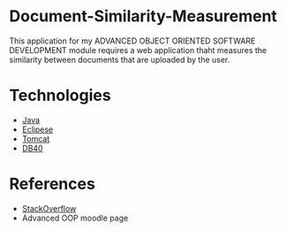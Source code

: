 # Document-Similarity-Measurement

This application for my ADVANCED OBJECT ORIENTED SOFTWARE DEVELOPMENT module requires a web application thaht measures the similarity between documents that are uploaded by the user.

# Technologies
* [Java](https://java.com/en/)
* [Eclipese](https://www.eclipse.org/)
* [Tomcat](http://tomcat.apache.org/)
* [DB40](https://en.wikipedia.org/wiki/Db4o)

# References

* [StackOverflow](https://stackoverflow.com/)
* Advanced OOP moodle page

